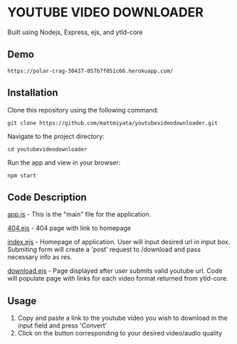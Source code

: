 # YOUTUBE VIDEO DOWNLOADER

Built using Nodejs, Express, ejs, and ytld-core

## Demo

```
https://polar-crag-30437-057b7f051c66.herokuapp.com/
```
## Installation

Clone this repository using the following command:
```
git clone https://github.com/mattmiyata/youtubevideodownloader.git
```
Navigate to the project directory:
```
cd youtubevideodownloader
```
Run the app and view in your browser:
```
npm start
```
## Code Description
[app.js](https://github.com/mattmiyata/YoutubeVideoDownloader/blob/main/app.js) - This is the "main" file for the application.  

[404.ejs](https://github.com/mattmiyata/YoutubeVideoDownloader/blob/main/views/404.ejs) - 404 page with link to homepage

[index.ejs](https://github.com/mattmiyata/YoutubeVideoDownloader/blob/main/views/index.ejs) - Homepage of application.  User will input desired url in input box.  Submiting form will create a 'post' request to /download and pass necessary info as res.

[download.ejs](https://github.com/mattmiyata/YoutubeVideoDownloader/blob/main/views/download.ejs) - Page displayed after user submits valid youtube url.  Code will populate page with links for each video format returned from ytld-core.


## Usage
  1. Copy and paste a link to the youtube video you wish to download in the input field and press 'Convert'
  2. Click on the button corresponding to your desired video/audio quality
